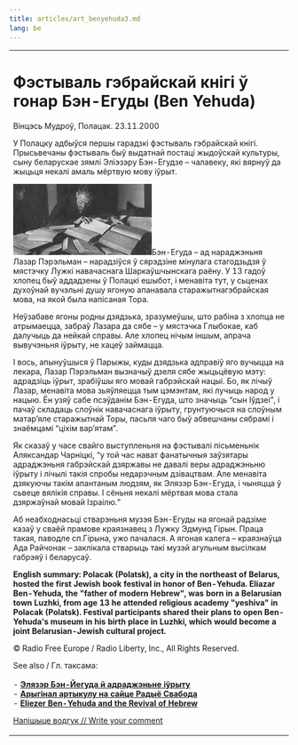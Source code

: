 ```yaml
---
title: articles/art_benyehuda3.md 
lang: be
---
```



<table>
<tbody>
<tr class="odd">

<td>
<h1 id="фэстываль-гэбрайскай-кнігі-ў-гонар-бэн-егуды-ben-yehuda">Фэстываль гэбрайскай кнігі ў гонар Бэн-Егуды (Ben Yehuda)</h1>
<p>Вінцэсь Мудроў, Полацак. 23.11.2000</p>
<p>У Полацку адбыўся першы гарадзкі фэстываль гэбрайскай кнігі. Прысьвечаны фэстываль быў выдатнай постаці жыдоўскай культуры, сыну беларускае зямлі Эліэзэру Бэн-Егудзе – чалавеку, які вярнуў да жыцьця некалі амаль мёртвую мову іўрыт.</p>
<p><img src="benyehuda1.gif" width="250" height="128" alt="Ben-Yehuda working" />Бэн-Егуда – ад нараджэньня Лазар Пэрэльман – нарадзіўся ў сярэдзіне мінулага стагодзьдзя ў мястэчку Лужкі навачаснага Шаркаўшчынскага раёну. У 13 гадоў хлопец быў аддадзены ў Полацкі ешыбот, і менавіта тут, у сьценах духоўнай вучэльні душу ягоную апанавала старажытнагэбрайская мова, на якой была напісаная Тора.</p>
<p>Неўзабаве ягоны родны дзядзька, зразумеўшы, што рабіна з хлопца не атрымаецца, забраў Лазара да сябе – у мястэчка Глыбокае, каб далучыць да нейкай справы. Але хлопец нічым іншым, апрача вывучэньня іўрыту, не хацеў займацца.</p>
<p>І вось, апынуўшыся ў Парыжы, куды дзядзька адправіў яго вучыцца на лекара, Лазар Пэрэльман вызначыў дзеля сябе жыцьцёвую мэту: адрадзіць іўрыт, зрабіўшы яго мовай габрэйскай нацыі. Бо, як лічыў Лазар, менавіта мова зьяўляецца тым цэмэнтам, які лучыць народ у нацыю. Ён узяў сабе псэўданім Бэн-Егуда, што значыць “сын Іўдзеі”, і пачаў складаць слоўнік навачаснага іўрыту, грунтуючыся на слоўным матар’яле старажытнай Торы, пасьля чаго быў абвешчаны сябрамі і знаёмцамі “ціхім вар’ятам”.</p>
<p>Як сказаў у часе свайго выступленьня на фэстывалі пісьменьнік Аляксандар Чарніцкі, “у той час нават фанатычныя заўзятары адраджэньня габрэйскай дзяржавы не давалі веры адраджэньню іўрыту і лічылі такія спробы недарэчным дзівацтвам. Але менавіта дзякуючы такім апантаным людзям, як Элязэр Бэн-Егуда, і чыняцца ў сьвеце вялікія справы. І сёньня некалі мёртвая мова стала дзяржаўнай мовай Ізраілю.”</p>
<p>Аб неабходнасьці стварэньня музэя Бэн-Егуды на ягонай радзіме казаў у сваёй прамове краязнавец з Лужку Эдмунд Гірын. Праца такая, паводле сп.Гірына, ужо пачалася. А ягоная калега – краязнаўца Ада Райчонак – заклікала стварыць такі музэй агульным высілкам габрэяў і беларусаў.</p>
<p><strong>English summary: Polacak (Polatsk), a city in the northeast of Belarus, hosted the first Jewish book festival in honor of Ben-Yehuda. Eliazar Ben-Yehuda, the "father of modern Hebrew", was born in a Belarusian town Luzhki, from age 13 he attended religious academy "yeshiva" in Polacak (Polatsk). Festival participants shared their plans to open Ben-Yehuda's museum in his birth place in Luzhki, which would become a joint Belarusian-Jewish cultural project.</strong></p>
<p>© Radio Free Europe / Radio Liberty, Inc., All Rights Reserved.</p>
<p>See also / Гл. таксама:<br />
<br />
- <strong><a href="articles/art_hebrew1.html">Элязэр Бэн-Йегуда й адраджэньне іўрыту</a></strong><br />
- <strong><a href="http://www.svaboda.org/today/2000/oct/23/mudr1023.html">Арыгінал артыкулу на сайце Радыё Свабода</a></strong><br />
- <strong><a href="articles/art_benyehuda2.html">Eliezer Ben-Yehuda and the Revival of Hebrew</a></strong><br />
</p>
<p><span class="small"><a href="gb_add.html?ref=http%3A%2F%2Fwww%2Epravapis%2Eorg%2Fart%5Fbenyehuda3%2Easp">Напішыце водгук // Write your comment</a></span></p></td>
</tr>
</tbody>
</table>

